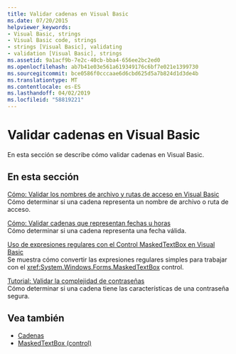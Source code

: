 ```yaml
---
title: Validar cadenas en Visual Basic
ms.date: 07/20/2015
helpviewer_keywords:
- Visual Basic, strings
- Visual Basic code, strings
- strings [Visual Basic], validating
- validation [Visual Basic], strings
ms.assetid: 9a1acf9b-7e2c-40cb-bba4-656ee2bc2ed0
ms.openlocfilehash: ab7b41e03e561a619349176c6bf7e021e1399730
ms.sourcegitcommit: bce0586f0cccaae6d6cbd625d5a7b824d1d3de4b
ms.translationtype: MT
ms.contentlocale: es-ES
ms.lasthandoff: 04/02/2019
ms.locfileid: "58819221"
---
```

# <a name="validating-strings-in-visual-basic"></a>Validar cadenas en Visual Basic
En esta sección se describe cómo validar cadenas en Visual Basic.  
  
## <a name="in-this-section"></a>En esta sección  
 [Cómo: Validar los nombres de archivo y rutas de acceso en Visual Basic](../../../../visual-basic/programming-guide/language-features/strings/how-to-validate-file-names-and-paths.md)  
 Cómo determinar si una cadena representa un nombre de archivo o ruta de acceso.  
  
 [Cómo: Validar cadenas que representan fechas u horas](../../../../visual-basic/programming-guide/language-features/strings/how-to-validate-strings-that-represent-dates-or-times.md)  
 Cómo determinar si una cadena representa una fecha válida.  
  
 [Uso de expresiones regulares con el Control MaskedTextBox en Visual Basic](../../../../visual-basic/programming-guide/language-features/strings/using-regular-expressions-with-the-maskedtextbox-control.md)  
 Se muestra cómo convertir las expresiones regulares simples para trabajar con el <xref:System.Windows.Forms.MaskedTextBox> control.  
  
 [Tutorial: Validar la complejidad de contraseñas](../../../../visual-basic/programming-guide/language-features/strings/walkthrough-validating-that-passwords-are-complex.md)  
 Cómo determinar si una cadena tiene las características de una contraseña segura.  
  
## <a name="see-also"></a>Vea también

- [Cadenas](../../../../visual-basic/programming-guide/language-features/strings/index.md)
- [MaskedTextBox (control)](../../../../framework/winforms/controls/maskedtextbox-control-windows-forms.md)
